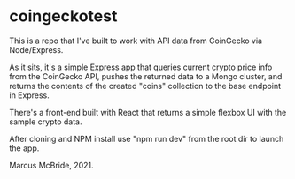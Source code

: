 # coingeckotest
This is a repo that I've built to work with API data from CoinGecko via Node/Express.

As it sits, it's a simple Express app that queries current crypto price info from the CoinGecko API, pushes the returned data to a Mongo cluster, and returns the contents of the created "coins" collection to the base endpoint in Express.

There's a front-end built with React that returns a simple flexbox UI with the sample crypto data.

After cloning and NPM install use "npm run dev" from the root dir to launch the app.

Marcus McBride, 2021.
